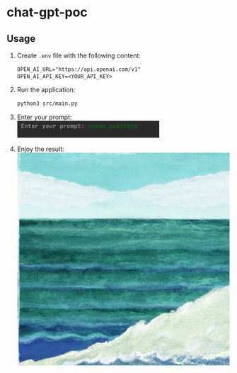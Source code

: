 # chat-gpt-poc

## Usage

1. Create `.env` file with the following content:
    ```dotenv
    OPEN_AI_URL="https://api.openai.com/v1"
    OPEN_AI_API_KEY=<YOUR_API_KEY>
    ```

2. Run the application:
    ```sh
   python3 src/main.py
    ```

3. Enter your prompt:  
![img.png](public%2Fimg.png)

4. Enjoy the result:  
![result.png](public%2Fresult.png)